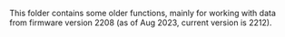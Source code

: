 This folder contains some older functions, mainly for working with data
from firmware version 2208 (as of Aug 2023, current version is 2212).

